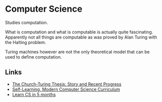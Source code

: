 # Computer Science
Studies computation.

What is computation and what is computable is actually quite fascinating. Apparently not all things are computable as was proved by Alan Turing with the Halting problem.

Turing machines however are not the only theoretical model that can be used to define computation.

## Links
- [The Church-Turing Thesis: Story and Recent Progress](https://www.youtube.com/watch?v=QlYJz1B5XLU)
- [Self-Learning, Modern Computer Science Curriculum](https://functionalcs.github.io/curriculum/#org71f231a)
- [Learn CS in 5 months](https://github.com/llSourcell/Learn_Computer_Science_in_5_Months#readme)